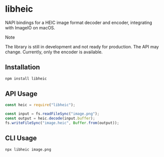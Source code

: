 # libheic

NAPI bindings for a HEIC image format decoder and encoder, integrating with ImageIO on macOS.

> [!NOTE]
> The library is still in development and not ready for production.
> The API may change. Currently, only the encoder is available.

## Installation

```sh
npm install libheic
```

## API Usage

```JavaScript
const heic = require("libheic");

const input = fs.readFileSync("image.png");
const output = heic.decode(input.buffer);
fs.writeFileSync("image.heic", Buffer.from(output));
```

## CLI Usage

```sh
npx libheic image.png
```
